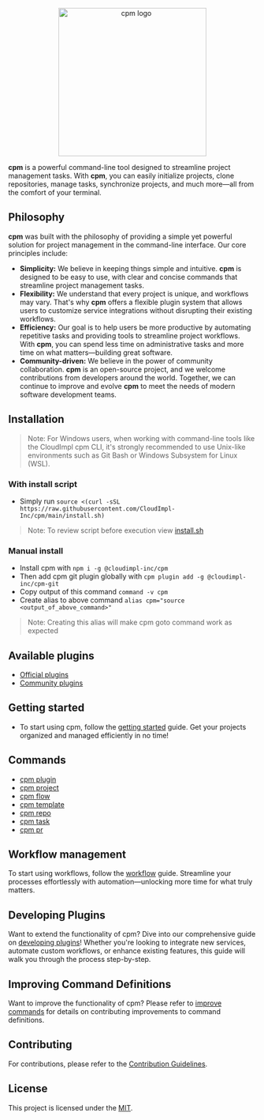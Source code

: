 <p align="center">
<img width="300" alt="cpm logo" src="https://github.com/CloudImpl-Inc/cpm/assets/17607423/4b520bec-a0ec-4adf-afb8-c9045d57dd98">
</p>

**cpm** is a powerful command-line tool designed to streamline project management tasks. With **cpm**, you can easily initialize projects, clone repositories, manage tasks, synchronize projects, and much more—all from the comfort of your terminal.

## Philosophy
**cpm** was built with the philosophy of providing a simple yet powerful solution for project management in the command-line interface. Our core principles include:
- **Simplicity:** We believe in keeping things simple and intuitive. **cpm** is designed to be easy to use, with clear and concise commands that streamline project management tasks.
- **Flexibility:** We understand that every project is unique, and workflows may vary. That's why **cpm** offers a flexible plugin system that allows users to customize service integrations without disrupting their existing workflows.
- **Efficiency:** Our goal is to help users be more productive by automating repetitive tasks and providing tools to streamline project workflows. With **cpm**, you can spend less time on administrative tasks and more time on what matters—building great software.
- **Community-driven:** We believe in the power of community collaboration. **cpm** is an open-source project, and we welcome contributions from developers around the world. Together, we can continue to improve and evolve **cpm** to meet the needs of modern software development teams.

## Installation
>Note: For Windows users, when working with command-line tools like the CloudImpl cpm CLI, 
> it's strongly recommended to use Unix-like environments such as Git Bash or Windows Subsystem for Linux (WSL). 

### With install script
- Simply run `source <(curl -sSL https://raw.githubusercontent.com/CloudImpl-Inc/cpm/main/install.sh)`
>Note: To review script before execution view [install.sh](https://raw.githubusercontent.com/CloudImpl-Inc/cpm/main/install.sh) 

### Manual install
- Install cpm with `npm i -g @cloudimpl-inc/cpm`
- Then add cpm git plugin globally with `cpm plugin add -g @cloudimpl-inc/cpm-git`
- Copy output of this command `command -v cpm`
- Create alias to above command `alias cpm="source <output_of_above_command>"`
>Note: Creating this alias will make cpm goto <path> command work as expected

## Available plugins
- [Official plugins](https://cloudimpl-inc.github.io/cpm-plugin-pack/)
- [Community plugins](https://github.com/topics/cpm-plugin-community)

## Getting started
- To start using cpm, follow the [getting started](docs/getting-started) guide. Get your projects organized and managed efficiently in no time!

## Commands
- [cpm plugin](docs/plugin)
- [cpm project](docs/project)
- [cpm flow](docs/flow)
- [cpm template](docs/template)
- [cpm repo](docs/repo)
- [cpm task](docs/task)
- [cpm pr](docs/pr)

## Workflow management
To start using workflows, follow the [workflow](docs/workflow) guide. Streamline your processes effortlessly with automation—unlocking more time for what truly matters.

## Developing Plugins
Want to extend the functionality of cpm? Dive into our comprehensive guide on [developing plugins](docs/plugin-development)! Whether you're looking to integrate new services, automate custom workflows, or enhance existing features, this guide will walk you through the process step-by-step.

## Improving Command Definitions
Want to improve the functionality of cpm? Please refer to [improve commands](docs/improve-commands) for details on contributing improvements to command definitions.

## Contributing
For contributions, please refer to the [Contribution Guidelines](CONTRIBUTING.md).

## License
This project is licensed under the [MIT](LICENSE).
